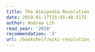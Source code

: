 ```yaml
---
title: The Wikipedia Revolution
date: 2019-01-17T15:55:40.517Z
author: Andrew Lih
read_year: '2018'
recommendation: '3'
url: /bookshelf/wiki-revolution
---
```


